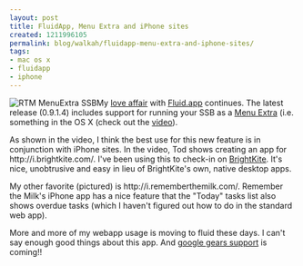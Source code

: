 ```yaml
---
layout: post
title: FluidApp, Menu Extra and iPhone sites
created: 1211996105
permalink: blog/walkah/fluidapp-menu-extra-and-iphone-sites/
tags:
- mac os x
- fluidapp
- iphone
---
```

<p><img src="http://walkah.net/sites/walkah.net/files/RTM.png" alt="RTM MenuExtra SSB" />My <a href="http://walkah.net/blog/walkah/fluid-desktop-web-apps">love affair</a> with <a href="http://fluidapp.com/">Fluid.app</a> continues. The latest release (0.9.1.4) includes support for running your SSB as a <a href="http://fluidapp.com/blog/2008/05/14/menuextra-ssbs-preview/">Menu Extra</a> (i.e. something in the OS X  (check out the <a href="http://www.viddler.com/explore/itod/videos/6/">video</a>).</p>
<p>As shown in the video, I think the best use for this new feature is in conjunction with iPhone sites. In the video, Tod shows creating an app for http://i.brightkite.com/. I've been using this to check-in on <a href="http://brightkite.com">BrightKite</a>. It's nice, unobtrusive and easy in lieu of BrightKite's own, native desktop apps.</p>
<p>My other favorite (pictured) is http://i.rememberthemilk.com/. Remember the Milk's iPhone app has a nice feature that the "Today" tasks list also shows overdue tasks (which I haven't figured out how to do in the standard web app).</p>
<p>More and more of my webapp usage is moving to fluid these days. I can't say enough good things about this app. And <a href="http://fluidapp.com/blog/2008/05/28/fluid-nightly-with-google-gears/">google gears support</a> is coming!!</p>
